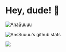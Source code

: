 # Hey, dude! 👋 

![AnaSuuuu](https://count.getloli.com/get/@:AnaSuuuu)

![AnsSuuuu's github stats](https://github-readme-stats.vercel.app/api?username=AnaSuuuu&show_icons=true&theme=dracula)

![](https://github-readme-stats.vercel.app/api/top-langs/?username=AnaSuuuu&layout=compact&langs_count=6)
